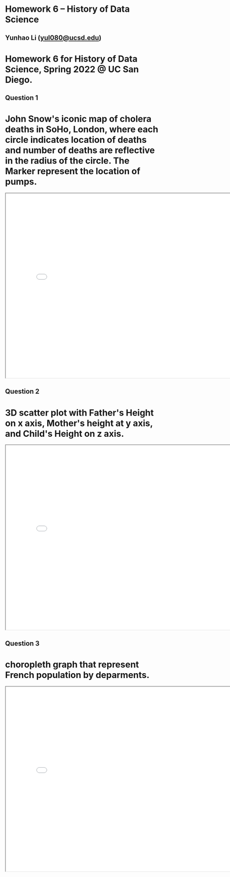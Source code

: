 # Homework 6 – History of Data Science
## Yunhao Li (yul080@ucsd.edu)
# Homework 6 for History of Data Science, Spring 2022 @ UC San Diego.
## Question 1
# John Snow's iconic map of cholera deaths in SoHo, London, where each circle indicates location of deaths and number of deaths are reflective in the radius of the circle. The Marker represent the location of pumps.
<iframe src='./map.html' width=800 height=600></iframe>

## Question 2
# 3D scatter plot with Father's Height on x axis, Mother's height at y axis, and Child's Height on z axis.
<iframe src='./plotly-fig.html' width=800 height=600></iframe>

## Question 3
# choropleth graph that represent French population by deparments.
<iframe src='./france_fig (1).html' width=800 height=600></iframe>
